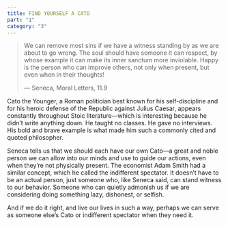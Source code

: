 ```yaml
---
title: FIND YOURSELF A CATO
part: "1"
category: "3"
---
```


> We can remove most sins if we have a witness standing by as we are about to go wrong. The soul should have someone it can respect, by whose example it can make its inner sanctum more inviolable. Happy is the person who can improve others, not only when present, but even when in their thoughts!
>
> — Seneca, Moral Letters, 11.9

Cato the Younger, a Roman politician best known for his self-discipline and for his heroic defense of the Republic against Julius Caesar, appears constantly throughout Stoic literature—which is interesting because he didn’t write anything down. He taught no classes. He gave no interviews. His bold and brave example is what made him such a commonly cited and quoted philosopher.

Seneca tells us that we should each have our own Cato—a great and noble person we can allow into our minds and use to guide our actions, even when they’re not physically present. The economist Adam Smith had a similar concept, which he called the indifferent spectator. It doesn’t have to be an actual person, just someone who, like Seneca said, can stand witness to our behavior. Someone who can quietly admonish us if we are considering doing something lazy, dishonest, or selfish.

And if we do it right, and live our lives in such a way, perhaps we can serve as someone else’s Cato or indifferent spectator when they need it.
